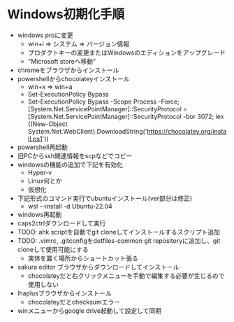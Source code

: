 # Windows初期化手順

* windows proに変更
    * win+i => システム => バージョン情報
    * プロダクトキーの変更またはWindowsのエディションをアップグレード
    * "Microsoft storeへ移動"
* chromeをブラウザからインストール
* powershellからchocolateyインストール
    * win+x => win+a
    * Set-ExecutionPolicy Bypass
    * Set-ExecutionPolicy Bypass -Scope Process -Force; [System.Net.ServicePointManager]::SecurityProtocol = [System.Net.ServicePointManager]::SecurityProtocol -bor 3072; iex ((New-Object System.Net.WebClient).DownloadString('https://chocolatey.org/install.ps1'))
* powershell再起動
* 旧PCからssh関連情報をscpなどでコピー
* windowsの機能の追加で下記を有効化
  * Hyper-v
  * Linux何とか
  * 仮想化
* 下記形式のコマンド実行でubuntuインストール(ver部分は修正)
  * wsl --install -d Ubuntu-22.04
* windows再起動
* caps2ctrlダウンロードして実行
* TODO: ahk scriptを自動でgit cloneしてインストールするスクリプト追加
* TODO: .vimrc, .gitconfigをdotfiles-common git repositoryに追加し、git cloneして使用可能にする
    * 実体を置く場所からショートカット張る
* sakura editor ブラウザからダウンロードしてインストール
    * chocolateyだと右クリックメニューを手動で編集する必要が生じるので使用しない
* lhaplusブラウザからインストール
    * chocolateyだとchecksumエラー
* winメニューからgoogle drive起動して設定して同期
